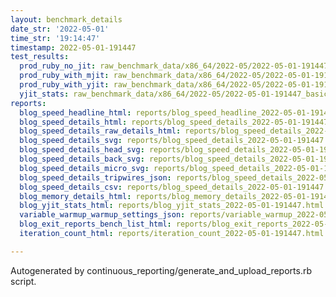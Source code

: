 ```yaml
---
layout: benchmark_details
date_str: '2022-05-01'
time_str: '19:14:47'
timestamp: 2022-05-01-191447
test_results:
  prod_ruby_no_jit: raw_benchmark_data/x86_64/2022-05/2022-05-01-191447_basic_benchmark_prod_ruby_no_jit.json
  prod_ruby_with_mjit: raw_benchmark_data/x86_64/2022-05/2022-05-01-191447_basic_benchmark_prod_ruby_with_mjit.json
  prod_ruby_with_yjit: raw_benchmark_data/x86_64/2022-05/2022-05-01-191447_basic_benchmark_prod_ruby_with_yjit.json
  yjit_stats: raw_benchmark_data/x86_64/2022-05/2022-05-01-191447_basic_benchmark_yjit_stats.json
reports:
  blog_speed_headline_html: reports/blog_speed_headline_2022-05-01-191447.html
  blog_speed_details_html: reports/blog_speed_details_2022-05-01-191447.html
  blog_speed_details_raw_details_html: reports/blog_speed_details_2022-05-01-191447.raw_details.html
  blog_speed_details_svg: reports/blog_speed_details_2022-05-01-191447.svg
  blog_speed_details_head_svg: reports/blog_speed_details_2022-05-01-191447.head.svg
  blog_speed_details_back_svg: reports/blog_speed_details_2022-05-01-191447.back.svg
  blog_speed_details_micro_svg: reports/blog_speed_details_2022-05-01-191447.micro.svg
  blog_speed_details_tripwires_json: reports/blog_speed_details_2022-05-01-191447.tripwires.json
  blog_speed_details_csv: reports/blog_speed_details_2022-05-01-191447.csv
  blog_memory_details_html: reports/blog_memory_details_2022-05-01-191447.html
  blog_yjit_stats_html: reports/blog_yjit_stats_2022-05-01-191447.html
  variable_warmup_warmup_settings_json: reports/variable_warmup_2022-05-01-191447.warmup_settings.json
  blog_exit_reports_bench_list_html: reports/blog_exit_reports_2022-05-01-191447.bench_list.html
  iteration_count_html: reports/iteration_count_2022-05-01-191447.html

---
```

Autogenerated by continuous_reporting/generate_and_upload_reports.rb script.
